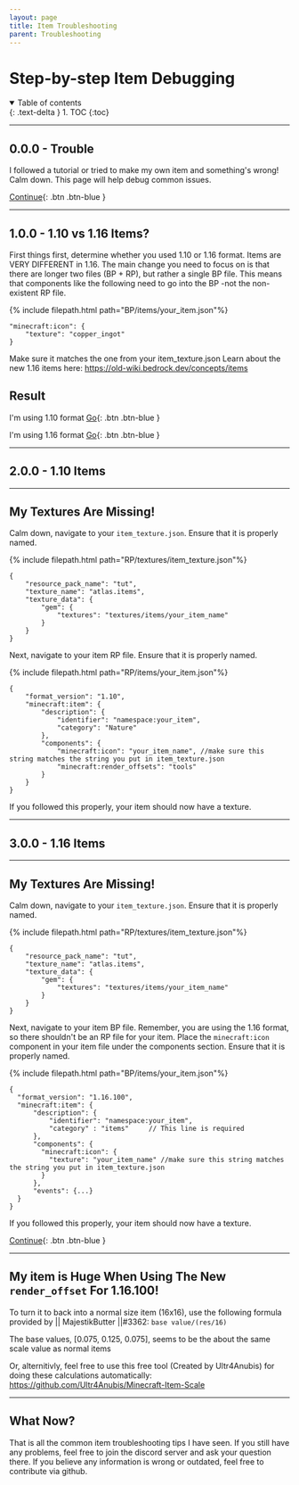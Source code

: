 ```yaml
---
layout: page
title: Item Troubleshooting
parent: Troubleshooting
---
```


# Step-by-step Item Debugging

<details id="toc" open markdown="block">
  <summary>
    Table of contents
  </summary>
  {: .text-delta }
1. TOC
{:toc}
</details>

---
<a name="0.0.0"></a>
## 0.0.0 - Trouble

I followed a tutorial or tried to make my own item and something's wrong! Calm down. This page will help debug common issues.

[Continue](#1.0.0){: .btn .btn-blue }

---
<a name="1.0.0"></a>
## 1.0.0 - 1.10 vs 1.16 Items?

First things first, determine whether you used 1.10 or 1.16 format.
Items are VERY DIFFERENT in 1.16. The main change you need to focus on is that there are longer two files (BP + RP), but rather a single BP file. This means that components like the following need to go into the BP -not the non-existent RP file.

{% include filepath.html path="BP/items/your_item.json"%}
```jsonc
"minecraft:icon": {
    "texture": "copper_ingot"
}
```
Make sure it matches the one from your item_texture.json
Learn about the new 1.16 items here: https://old-wiki.bedrock.dev/concepts/items

## Result
I'm using 1.10 format [Go](#2.0.0){: .btn .btn-blue }

I'm using 1.16 format [Go](#3.0.0){: .btn .btn-blue }

---
<a name="2.0.0"></a>
## 2.0.0 - 1.10 Items

---
<a name="2.1.0"></a>
## My Textures Are Missing!

Calm down, navigate to your `item_texture.json`. Ensure that it is properly named.

{% include filepath.html path="RP/textures/item_texture.json"%}
```jsonc
{
	"resource_pack_name": "tut",
	"texture_name": "atlas.items",
	"texture_data": {
		"gem": {
			"textures": "textures/items/your_item_name"
		}
	}
}
```

Next, navigate to your item RP file. Ensure that it is properly named.

{% include filepath.html path="RP/items/your_item.json"%}
```jsonc
{
	"format_version": "1.10",
	"minecraft:item": {
		"description": {
			"identifier": "namespace:your_item",
			"category": "Nature"
		},
		"components": {
			"minecraft:icon": "your_item_name", //make sure this string matches the string you put in item_texture.json
			"minecraft:render_offsets": "tools"
		}
	}
}
```

If you followed this properly, your item should now have a texture.

---
<a name="3.0.0"></a>
## 3.0.0 - 1.16 Items

---
<a name="3.1.0"></a>
## My Textures Are Missing!

Calm down, navigate to your `item_texture.json`. Ensure that it is properly named.

{% include filepath.html path="RP/textures/item_texture.json"%}
```jsonc
{
	"resource_pack_name": "tut",
	"texture_name": "atlas.items",
	"texture_data": {
		"gem": {
			"textures": "textures/items/your_item_name"
		}
	}
}
```

Next, navigate to your item BP file. Remember, you are using the 1.16 format, so there shouldn't be an RP file for your item. Place the `minecraft:icon` component in your item file under the components section. Ensure that it is properly named.

{% include filepath.html path="BP/items/your_item.json"%}
```jsonc
{
  "format_version": "1.16.100",
  "minecraft:item": {
      "description": {
          "identifier": "namespace:your_item",
          "category" : "items"     // This line is required
      },
      "components": {
        "minecraft:icon": {
          "texture": "your_item_name" //make sure this string matches the string you put in item_texture.json
        }
      },
      "events": {...}
  }
}
```

If you followed this properly, your item should now have a texture.

[Continue](#3.2.0){: .btn .btn-blue }

---
<a name="3.2.0"></a>
## My item is Huge When Using The New `render_offset` For 1.16.100!

To turn it to back into a normal size item (16x16), use the following formula provided by || MajestikButter ||#3362: `base value/(res/16)`

The base values, [0.075, 0.125, 0.075], seems to be the about the same scale value as normal items

Or, alternitivly, feel free to use this free tool (Created by Ultr4Anubis) for doing these calculations automatically:
https://github.com/Ultr4Anubis/Minecraft-Item-Scale

---
<a name="4.0.0"></a>
## What Now?

That is all the common item troubleshooting tips I have seen. If you still have any problems, feel free to join the discord server and ask your question there. If you believe any information is wrong or outdated, feel free to contribute via github.
